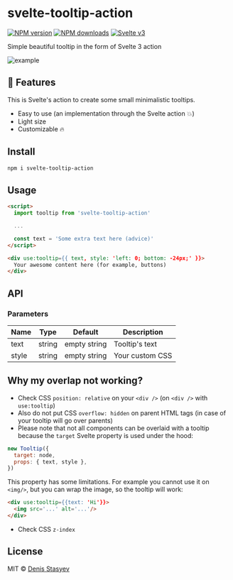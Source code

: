 # svelte-tooltip-action

[![NPM version](https://img.shields.io/npm/v/svelte-tooltip-action.svg?style=flat)](https://www.npmjs.com/package/svelte-tooltip-action) [![NPM downloads](https://img.shields.io/npm/dm/svelte-tooltip-action.svg?style=flat)](https://www.npmjs.com/package/svelte-tooltip-action) [![Svelte v3](https://img.shields.io/badge/svelte-v3-blueviolet.svg)](https://svelte.dev)

Simple beautiful tooltip in the form of Svelte 3 action

![example](https://user-images.githubusercontent.com/25938785/90321786-a6179900-df55-11ea-8a77-0e0aff9e32c1.gif)

## :cake: Features

This is Svelte's action to create some small minimalistic tooltips.

- Easy to use (an implementation through the Svelte action :boom:)
- Light size
- Customizable :fire:

## Install

```bash
npm i svelte-tooltip-action
```

## Usage

```html
<script>
  import tooltip from 'svelte-tooltip-action'

  ...

  const text = 'Some extra text here (advice)'
</script>

<div use:tooltip={{ text, style: 'left: 0; bottom: -24px;' }}>
  Your awesome content here (for example, buttons)
</div>
```

## API

### Parameters

| Name  | Type   | Default      | Description     |
| ----- | ------ | ------------ | --------------- |
| text  | string | empty string | Tooltip's text  |
| style | string | empty string | Your custom CSS |

## Why my overlap not working?

- Check CSS `position: relative` on your `<div />` (on `<div />` with `use:tooltip`)
- Also do not put CSS `overflow: hidden` on parent HTML tags (in case of your tooltip will go over parents)
- Please note that not all components can be overlaid with a tooltip because the `target` Svelte property is used under the hood:

```js
new Tooltip({
  target: node,
  props: { text, style },
})
```

This property has some limitations. For example you cannot use it on `<img/>`, but you can wrap the image, so the tooltip will work:

```html
<div use:tooltip={{text: 'Hi'}}>
  <img src='...' alt='...'/>
</div>
```

- Check CSS `z-index`

## License

MIT &copy; [Denis Stasyev](https://github.com/denisstasyev)
